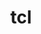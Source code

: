 ---
title: "tcl"
layout: cache
categories: [package, v0.18]
meta: {"versions": ["8.6.12"], "compilers": ["clang@7.0.0", "gcc@7.5.0"]}
spec_files: 
 - spec-0.json
 - spec-1.json
 - spec-2.json
spec_names:
 - 'tcl@8.6.12%gcc@7.5.0 arch=linux-ubuntu18.04-x86_64 ^zlib@1.2.12%gcc@7.5.0+optimize+pic+shared patches=0d38234 arch=linux-ubuntu18.04-x86_64'
 - 'tcl@8.6.12%gcc@7.5.0 arch=linux-ubuntu18.04-x86_64 ^zlib@1.2.8%gcc@7.5.0 cppflags="-O3" +optimize+pic+shared arch=linux-ubuntu18.04-x86_64'
 - 'tcl@8.6.12%clang@7.0.0 arch=linux-ubuntu18.04-x86_64 ^zlib@1.2.8%clang@7.0.0+optimize+pic+shared arch=linux-ubuntu18.04-x86_64'
---